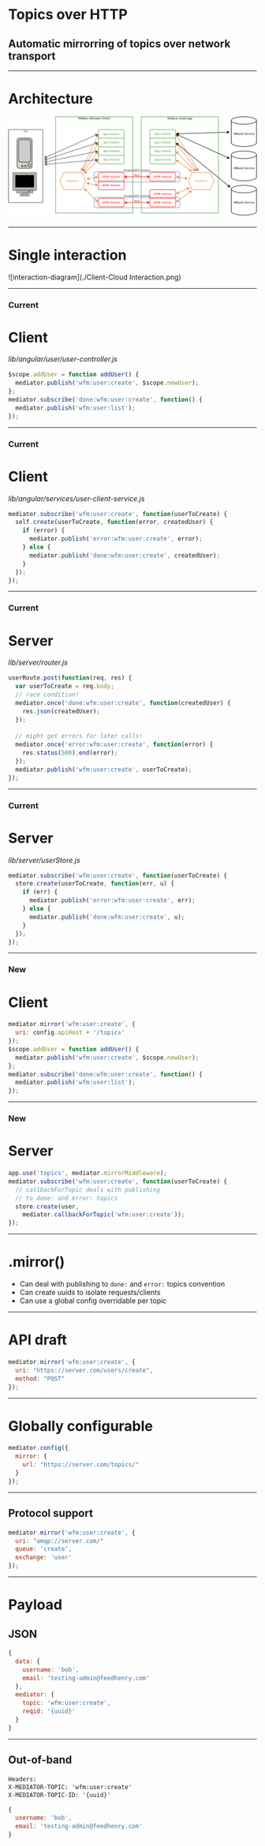 # Topics over HTTP
## Automatic mirrorring of topics over network transport

---

# Architecture

![interaction-diagram](./architecture.png)

---

# Single interaction

![interaction-diagram](./Client-Cloud Interaction.png)


---


### Current
# Client

*lib/angular/user/user-controller.js*

```javascript
$scope.addUser = function addUser() {
  mediator.publish('wfm:user:create', $scope.newUser);
};
mediator.subscribe('done:wfm:user:create', function() {
  mediator.publish('wfm:user:list');
});
```

----

### Current
# Client

*lib/angular/services/user-client-service.js*

```javascript
mediator.subscribe('wfm:user:create', function(userToCreate) {
  self.create(userToCreate, function(error, createdUser) {
    if (error) {
      mediator.publish('error:wfm:user:create', error);
    } else {
      mediator.publish('done:wfm:user:create', createdUser);
    }
  });
});
```

----

### Current
# Server

*lib/server/router.js*

```javascript
userRoute.post(function(req, res) {
  var userToCreate = req.body;
  // race condition!
  mediator.once('done:wfm:user:create', function(createdUser) {
    res.json(createdUser);
  });

  // might get errors for later calls!
  mediator.once('error:wfm:user:create', function(error) {
    res.status(500).end(error);
  });
  mediator.publish('wfm:user:create', userToCreate);
});
```

----

### Current
# Server

*lib/server/userStore.js*

```javascript
mediator.subscribe('wfm:user:create', function(userToCreate) {
  store.create(userToCreate, function(err, u) {
    if (err) {
      mediator.publish('error:wfm:user:create', err);
    } else {
      mediator.publish('done:wfm:user:create', u);
    }
  });
});
```

---

### New
# Client

```javascript
mediator.mirror('wfm:user:create', {
  uri: config.apiHost + '/topics'
});
$scope.addUser = function addUser() {
  mediator.publish('wfm:user:create', $scope.newUser);
};
mediator.subscribe('done:wfm:user:create', function() {
  mediator.publish('wfm:user:list');
});
```

----

### New
# Server

```javascript
app.use('topics', mediator.mirrorMiddleware);
mediator.subscribe('wfm:user:create', function(userToCreate) {
  // callbackForTopic deals with publishing
  // to done: and error: topics
  store.create(user,
    mediator.callbackForTopic('wfm:user:create'));
});
```

---

# .mirror()

- Can deal with publishing to `done:` and `error:` topics convention
- Can create uuids to isolate requests/clients
- Can use a global config overridable per topic

---

# API draft

```javascript
mediator.mirror('wfm:user:create', {
  uri: "https://server.com/users/create",
  method: "POST"
});
```

----

# Globally configurable

```javascript
mediator.config({
  mirror: {
    url: "https://server.com/topics/"
  }
});
```

----

## Protocol support

```javascript
mediator.mirror('wfm:user:create', {
  uri: "amqp://server.com/"
  queue: 'create',
  exchange: 'user'
});
```

---

# Payload

## JSON
```javascript
{
  data: {
    username: 'bob',
    email: 'testing-admin@feedhenry.com'
  },
  mediator: {
    topic: 'wfm:user:create',
    reqid: '{uuid}'
  }
}
```

----

## Out-of-band

```
Headers:
X-MEDIATOR-TOPIC: 'wfm:user:create'
X-MEDIATOR-TOPIC-ID: '{uuid}'
```

```javascript
{
  username: 'bob',
  email: 'testing-admin@feedhenry.com'
}
```